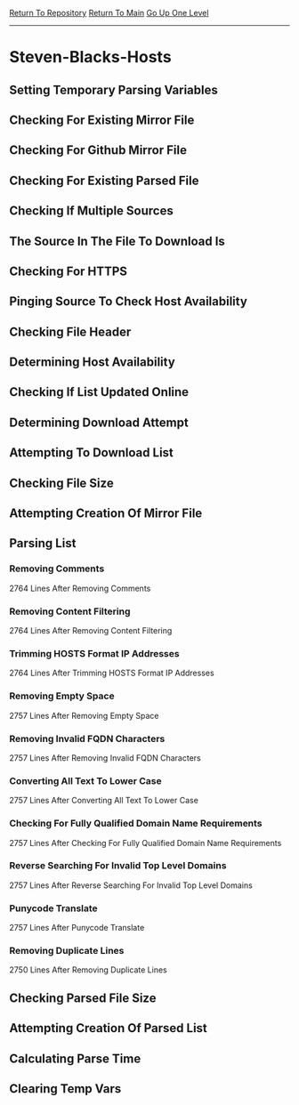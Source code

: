 [Return To Repository](https://github.com/deathbybandaid/piholeparser/)
[Return To Main](https://github.com/deathbybandaid/piholeparser/blob/master/RecentRunLogs/Mainlog.md)
[Go Up One Level](https://github.com/deathbybandaid/piholeparser/blob/master/RecentRunLogs/TopLevelScripts/30-Processing-External-Blacklists.md)
____________________________________
# Steven-Blacks-Hosts
## Setting Temporary Parsing Variables
## Checking For Existing Mirror File
## Checking For Github Mirror File
## Checking For Existing Parsed File
## Checking If Multiple Sources
## The Source In The File To Download Is
## Checking For HTTPS
## Pinging Source To Check Host Availability
## Checking File Header
## Determining Host Availability
## Checking If List Updated Online
## Determining Download Attempt
## Attempting To Download List
## Checking File Size
## Attempting Creation Of Mirror File
## Parsing List
### Removing Comments
2764 Lines After Removing Comments
### Removing Content Filtering
2764 Lines After Removing Content Filtering
### Trimming HOSTS Format IP Addresses
2764 Lines After Trimming HOSTS Format IP Addresses
### Removing Empty Space
2757 Lines After Removing Empty Space
### Removing Invalid FQDN Characters
2757 Lines After Removing Invalid FQDN Characters
### Converting All Text To Lower Case
2757 Lines After Converting All Text To Lower Case
### Checking For Fully Qualified Domain Name Requirements
2757 Lines After Checking For Fully Qualified Domain Name Requirements
### Reverse Searching For Invalid Top Level Domains
2757 Lines After Reverse Searching For Invalid Top Level Domains
### Punycode Translate
2757 Lines After Punycode Translate
### Removing Duplicate Lines
2750 Lines After Removing Duplicate Lines
## Checking Parsed File Size
## Attempting Creation Of Parsed List
## Calculating Parse Time
## Clearing Temp Vars
